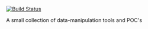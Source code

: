 [![Build Status](https://travis-ci.com/dzmchar/ts-ds-basics.svg?branch=master)](https://travis-ci.com/dzmchar/ts-ds-basics)

A small collection of data-manipulation tools and POC's